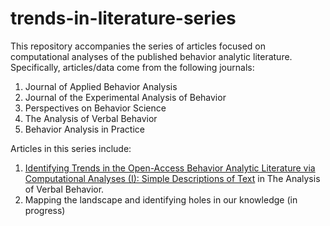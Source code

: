 # trends-in-literature-series
This repository accompanies the series of articles focused on computational analyses of the published behavior analytic literature. Specifically, articles/data come from the following journals:
1. Journal of Applied Behavior Analysis
2. Journal of the Experimental Analysis of Behavior
3. Perspectives on Behavior Science
4. The Analysis of Verbal Behavior
5. Behavior Analysis in Practice

Articles in this series include:
1. [Identifying Trends in the Open-Access Behavior Analytic Literature via Computational Analyses (I): Simple Descriptions of Text](https://link.springer.com/article/10.1007/s40616-022-00179-4) in The Analysis of Verbal Behavior.
2. Mapping the landscape and identifying holes in our knowledge (in progress)

